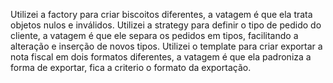 Utilizei a factory para criar biscoitos diferentes, a vatagem é que ela trata objetos nulos e inválidos.
Utilizei a strategy para definir o tipo de pedido do cliente, a vatagem é que ele separa os pedidos em tipos, facilitando a alteração e inserção de novos tipos.
Utilizei o template para criar exportar a nota fiscal em dois formatos diferentes, a vatagem é que ela padroniza a forma de exportar, fica a criterio o formato da exportação.
